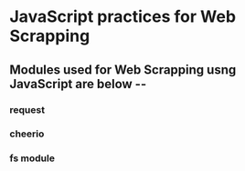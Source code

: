 # JavaScript practices for Web Scrapping

## Modules used for Web Scrapping usng JavaScript are below --
### request 
### cheerio
### fs module
